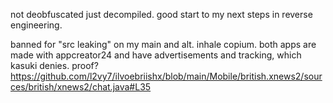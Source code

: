 not deobfuscated just decompiled. good start to my next steps in reverse engineering.

banned for "src leaking" on my main and alt. inhale copium. both apps are made with appcreator24 and have advertisements and tracking, which kasuki denies. proof? https://github.com/l2vy7/ilvoebriishx/blob/main/Mobile/british.xnews2/sources/british/xnews2/chat.java#L35
